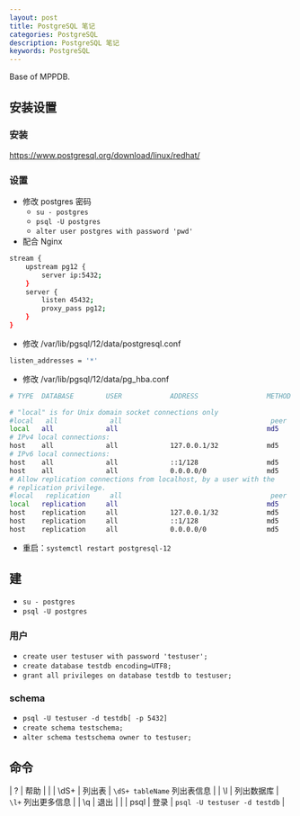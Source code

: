 ```yaml
---
layout: post
title: PostgreSQL 笔记
categories: PostgreSQL
description: PostgreSQL 笔记
keywords: PostgreSQL
---
```



Base of MPPDB.

## 安装设置
### 安装
<https://www.postgresql.org/download/linux/redhat/>

### 设置
- 修改 postgres 密码
  - `su - postgres`
  - `psql -U postgres`
  - `alter user postgres with password 'pwd'`
- 配合 Nginx
```bash
stream {
    upstream pg12 {
        server ip:5432;
    }
    server {
        listen 45432;
        proxy_pass pg12;
    }
}
```
- 修改 /var/lib/pgsql/12/data/postgresql.conf

```bash
listen_addresses = '*'
```
- 修改 /var/lib/pgsql/12/data/pg_hba.conf

```bash
# TYPE  DATABASE        USER            ADDRESS                 METHOD

# "local" is for Unix domain socket connections only
#local   all             all                                     peer
local   all             all                                     md5
# IPv4 local connections:
host    all             all             127.0.0.1/32            md5
# IPv6 local connections:
host    all             all             ::1/128                 md5
host    all             all             0.0.0.0/0               md5
# Allow replication connections from localhost, by a user with the
# replication privilege.
#local   replication     all                                     peer
local   replication     all                                     md5
host    replication     all             127.0.0.1/32            md5
host    replication     all             ::1/128                 md5
host    replication     all             0.0.0.0/0               md5
```
- 重启：`systemctl restart postgresql-12`

## 建
- `su - postgres`
- `psql -U postgres`
### 用户
- `create user testuser with password 'testuser';`
- `create database testdb encoding=UTF8;`
- `grant all privileges on database testdb to testuser;`
### schema
- `psql -U testuser -d testdb[ -p 5432]`
- `create schema testschema;`
- `alter schema testschema owner to testuser;`



## 命令

| \? | 帮助 |  |
| \dS+ | 列出表 | `\dS+ tableName` 列出表信息 |
| \l | 列出数据库 | `\l+` 列出更多信息 |
| \q | 退出 |  |
| psql | 登录 | `psql -U testuser -d testdb` |

